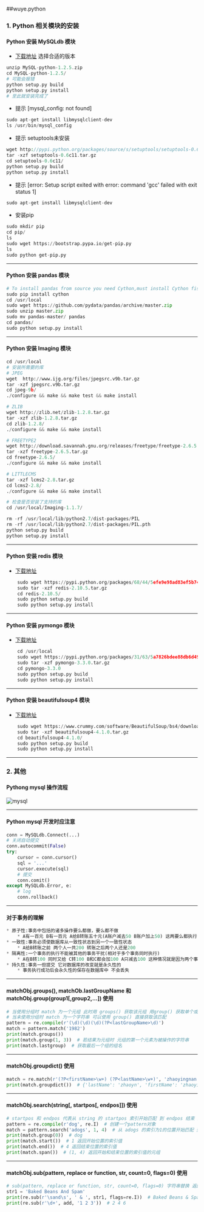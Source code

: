 ##wuye.python
### 1. Python 相关模块的安装
#### Python 安装 MySQLdb 模块
* [下载地址](https://pypi.python.org/pypi/MySQL-python) 选择合适的版本

```php
unzip MySQL-python-1.2.5.zip
cd MySQL-python-1.2.5/
# 可能会报错
python setup.py build
python setup.py install
# 至此就安装完成了
```
* 提示 [mysql_config: not found]

```php
sudo apt-get install libmysqlclient-dev
ls /usr/bin/mysql_config
```
* 提示 setuptools未安装

```php
wget http://pypi.python.org/packages/source/s/setuptools/setuptools-0.6c11.tar.gz
tar -xzf setuptools-0.6c11.tar.gz
cd setuptools-0.6c11/
python setup.py build
python setup.py install
```
* 提示 [error: Setup script exited with error: command 'gcc' failed with exit status 1]

```php
sudo apt-get install libmysqlclient-dev
```
* 安装pip
```python
sudo mkdir pip
cd pip/
ls
sudo wget https://bootstrap.pypa.io/get-pip.py
ls
sudo python get-pip.py
```

---

#### Python 安装 pandas 模块
```python
# To install pandas from source you need Cython,must install Cython fisrt
sudo pip install cython
cd /usr/local
sudo wget https://github.com/pydata/pandas/archive/master.zip
sudo unzip master.zip
sudo mv pandas-master/ pandas
cd pandas/
sudo python setup.py install
```

---

#### Python 安装 Imaging 模块

```python
cd /usr/local
# 安装所需要的库
# JPEG
wget  http://www.ijg.org/files/jpegsrc.v9b.tar.gz
tar -xzf jpegsrc.v9b.tar.gz
cd jpeg-9b/
./configure && make && make test && make install

# ZLIB
wget http://zlib.net/zlib-1.2.8.tar.gz
tar -xzf zlib-1.2.8.tar.gz
cd zlib-1.2.8/
./configure && make && make install

# FREETYPE2
wget http://download.savannah.gnu.org/releases/freetype/freetype-2.6.5.tar.gz
tar -xzf freetype-2.6.5.tar.gz
cd freetype-2.6.5/
./configure && make && make install

# LITTLECMS
tar -xzf lcms2-2.8.tar.gz 
cd lcms2-2.8/
./configure && make && make install

# 检查是否安装了支持的库
cd /usr/local/Imaging-1.1.7/

rm -rf /usr/local/lib/python2.7/dist-packages/PIL
rm -rf /usr/local/lib/python2.7/dist-packages/PIL.pth
python setup.py build
python setup.py install
```

---
#### Python 安装 redis 模块
* [下载地址](https://pypi.python.org/pypi/redis/2.10.5#downloads)

```python
	sudo wget https://pypi.python.org/packages/68/44/5efe9e98ad83ef5b742ce62a15bea609ed5a0d1caf35b79257ddb324031a/redis-2.10.5.tar.gz#md5=3b26c2b9703b4b56b30a1ad508e31083
	sudo tar -xzf redis-2.10.5.tar.gz
	cd redis-2.10.5/
	sudo python setup.py build
	sudo python setup.py install
```

---

#### Python 安装 pymongo 模块
* [下载地址](https://pypi.python.org/pypi/pymongo/3.3.0)

```python
    cd /usr/local
    sudo wget https://pypi.python.org/packages/31/63/5a7826bdee88db6d49ef1737a17de63cf6f50f8cb04f2a0339f048cb33b5/pymongo-3.3.0.tar.gz#md5=42cd12a5014fb7d3e1987ca04f5c651f
    sudo tar -xzf pymongo-3.3.0.tar.gz
    cd pymongo-3.3.0
    sudo python setup.py build
    sudo python setup.py install
```

---

#### Python 安装 beautifulsoup4 模块
* [下载地址](https://www.crummy.com/software/BeautifulSoup/bs4/download/4.0/)

```python
	sudo wget https://www.crummy.com/software/BeautifulSoup/bs4/download/4.0/beautifulsoup4-4.1.0.tar.gz
	sudo tar -xzf beautifulsoup4-4.1.0.tar.gz
	cd beautifulsoup4-4.1.0/
	sudo python setup.py build
	sudo python setup.py install
```

---

### 2. 其他
#### Pythong mysql 操作流程
![mysql](https://github.com/zhaoyingnan911/wuye.python/blob/master/images/python-mysql.png?raw=true)

---

#### Python mysql 开发时应注意
```python
conn = MySQLdb.Connect(...)
# 关闭自动提交
conn.autocommit(False)
try:
	cursor = conn.cursor()
	sql = '...'
	cursor.execute(sql)
	# 提交
	conn.comit()
except MySQLdb.Error, e:
	# log
	conn.rollback()
```

---

#### 对于事务的理解
```python
* 原子性:事务中包括的诸多操作要么都做，要么都不做
	* A有一百元 B有一百元 A给B转账五十元(A账户减去50 B账户加上50) 这两要么都执行 要么都不执行
* 一致性:事务必须使数据库从一致性状态到另一个一致性状态
	* A给B转账之前 两个人一共200 转账之后两个人还是200
* 隔离性:一个事务的执行不能被其他的事务干扰(相对于多个事务同时执行)
	* A在B转100 同时又给 C转100 B和C都会加100 A只减去100 这种情况就是因为两个事务没有隔离造成的 隔离性就是确保这种情况不会发生
* 持久性:事务一但提交 它对数据库的改变就是永久性的
	* 事务执行成功后会永久性的保存在数据库中 不会丢失
```

---

#### matchObj.groups(), matchOb.lastGroupName 和 matchObj.group(group1[,group2,...]) 使用
```python                                                              
# 当使用分组时 match 为一个元组 此时用 groups() 获取该元组 用group() 获取单个或多个指定的元组
# 当未使用分组时 match 为一个字符串 可以使用 group() 直接获取该匹配                          
pattern = re.compile(r'(\d)(\d)(\d)(?P<lastGroupName>\d)')                                   
match = pattern.match('1982')                                                                
print(match.groups())                                                                        
print(match.group(1, 3))  # 若结果为元组时 元组的第一个元素为被操作的字符串                  
print(match.lastgroup)  # 获取最后一个组的组名                                               
```

---

#### matchObj.groupdict() 使用  
```python                                                          
match = re.match(r'(?P<firstName>\w+) (?P<lastName>\w+)', 'zhaoyingnan zhaoyn')
print(match.groupdict())  # {'lastName': 'zhaoyn', 'firstName': 'zhaoyingnan'}
```

---

#### matchObj.search(string[, startpos[, endpos]]) 使用
```python
# startpos 和 endpos 代表从 string 的 startpos 索引开始匹配 到 endpos 结束 索引从0开始
pattern = re.compile(r'dog', re.I)  # 创建一个pattern对象
match = pattern.search('adogs', 1, 4)  # 从 adogs 的索引为1的位置开始匹配 到索引位置为4时结束匹配
print(match.group(0))  # dog      
print(match.start())  # 1 返回开始位置的索引值     
print(match.end())  # 4 返回结束位置的索引值            
print(match.span())  # (1, 4) 返回开始和结束位置的索引值的元组
```

---

#### matchObj.sub(pattern, replace or function, str, count=0, flags=0) 使用
```python
# sub(pattern, replace or function, str, count=0, flags=0) 字符串替换 返回替换后的字符串
str1 = 'Baked Beans And Spam'                 
print(re.sub(r'\sand\s', ' & ', str1, flags=re.I))  # Baked Beans & Spam                                                                                     
print(re.sub(r'\d+', add, '1 2 3'))  # 2 4 6
```

